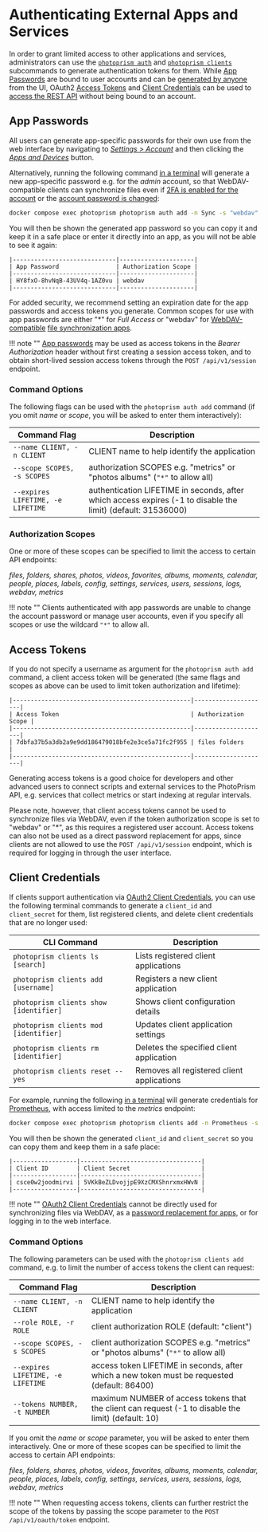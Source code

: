 # Authenticating External Apps and Services

In order to grant limited access to other applications and services, administrators can use the [`photoprism auth`](cli.md#session-management) and [`photoprism clients`](#client-credentials) subcommands to generate authentication tokens for them. While [App Passwords](#app-passwords) are bound to user accounts and can be [generated by anyone](../settings/account.md#apps-and-devices) from the UI, OAuth2 [Access Tokens](#access-tokens) and [Client Credentials](#client-credentials) can be used to [access the REST API](https://pkg.go.dev/github.com/photoprism/photoprism/internal/api) without being bound to an account.

## App Passwords

All users can generate app-specific passwords for their own use from the web interface by navigating to [*Settings > Account*](../settings/account.md) and then clicking the [*Apps and Devices*](../settings/account.md#apps-and-devices) button.

Alternatively, running the following command [in a terminal](../../getting-started/docker-compose.md#command-line-interface) will generate a new app-specific password e.g. for the *admin* account, so that WebDAV-compatible clients can synchronize files even if [2FA is enabled for the account](2fa.md) or the [account password is changed](../settings/account.md#change-password):

```bash
docker compose exec photoprism photoprism auth add -n Sync -s "webdav" admin
```

You will then be shown the generated app password so you can copy it and keep it in a safe place or enter it directly into an app, as you will not be able to see it again:

```
|-----------------------------|---------------------|
| App Password                | Authorization Scope |
|-----------------------------|---------------------|
| HY8fxO-8hvNqB-43UV4q-1AZ0vu | webdav              |
|-----------------------------|---------------------|
```

For added security, we recommend setting an expiration date for the app passwords and access tokens you generate. Common scopes for use with app passwords are either "\*" for *Full Access* or "webdav" for [WebDAV-compatible](../sync/webdav.md) [file synchronization apps](../sync/mobile-devices.md).

!!! note ""
    [App passwords](../settings/account.md#apps-and-devices) may be used as access tokens in the *Bearer Authorization* header without first creating a session access token, and to obtain short-lived session access tokens through the `POST /api/v1/session` endpoint.

### Command Options

The following flags can be used with the `photoprism auth add` command (if you omit *name* or *scope*, you will be asked to enter them interactively):

| Command Flag                      | Description                                                                                                  |
|-----------------------------------|--------------------------------------------------------------------------------------------------------------|
| `--name CLIENT, -n CLIENT`        | CLIENT name to help identify the application                                                                 |
| `--scope SCOPES, -s SCOPES`       | authorization SCOPES e.g. "metrics" or "photos albums" (`"*"` to allow all)                                  |
| `--expires LIFETIME, -e LIFETIME` | authentication LIFETIME in seconds, after which access expires (-1 to disable the limit) (default: 31536000) |

### Authorization Scopes

One or more of these scopes can be specified to limit the access to certain API endpoints:

*files, folders, shares, photos, videos, favorites, albums, moments, calendar, people, places, labels, config, settings, services, users, sessions, logs, webdav, metrics*

!!! note ""
    Clients authenticated with app passwords are unable to change the account password or manage user accounts, even if you specify all scopes or use the wildcard `"*"` to allow all.

## Access Tokens

If you do not specify a username as argument for the `photoprism auth add` command, a client access token will be generated (the same flags and scopes as above can be used to limit token authorization and lifetime):

```
|--------------------------------------------------|---------------------|
| Access Token                                     | Authorization Scope |
|--------------------------------------------------|---------------------|
| 7dbfa37b5a3db2a9e9dd186479018bfe2e3ce5a71fc2f955 | files folders       |
|--------------------------------------------------|---------------------|
```

Generating access tokens is a good choice for developers and other advanced users to connect scripts and external services to the PhotoPrism API, e.g. services that collect metrics or start indexing at regular intervals.

Please note, however, that client access tokens cannot be used to synchronize files via WebDAV, even if the token authorization scope is set to "webdav" or "\*", as this requires a registered user account. Access tokens can also not be used as a direct password replacement for apps, since clients are not allowed to use the `POST /api/v1/session` endpoint, which is required for logging in through the user interface.

## Client Credentials

If clients support authentication via [OAuth2 Client Credentials](https://www.oauth.com/oauth2-servers/access-tokens/client-credentials/), you can use the following terminal commands to generate a `client_id` and `client_secret` for them, list registered clients, and delete client credentials that are no longer used:

| CLI Command                            | Description                                |
|----------------------------------------|--------------------------------------------|
| `photoprism clients ls [search]`       | Lists registered client applications       |
| `photoprism clients add [username]`    | Registers a new client application         |
| `photoprism clients show [identifier]` | Shows client configuration details         |
| `photoprism clients mod [identifier]`  | Updates client application settings        |
| `photoprism clients rm [identifier]`   | Deletes the specified client application   |
| `photoprism clients reset --yes`       | Removes all registered client applications |

For example, running the following [in a terminal](../../getting-started/docker-compose.md#command-line-interface) will generate credentials for [Prometheus](https://prometheus.io/docs/prometheus/latest/configuration/configuration/#oauth2), with access limited to the *metrics* endpoint:

```bash
docker compose exec photoprism photoprism clients add -n Prometheus -s metrics
```

You will then be shown the generated `client_id` and `client_secret` so you can copy them and keep them in a safe place:

```
|------------------|----------------------------------|
| Client ID        | Client Secret                    |
|------------------|----------------------------------|
| csce0w2joodmirvi | 5VKkBeZLDvojjpE9XzCMXShnrxmxHWvN |
|------------------|----------------------------------|
```

!!! note ""
    [OAuth2 Client Credentials](https://www.oauth.com/oauth2-servers/access-tokens/client-credentials/) cannot be directly used for synchronizing files via WebDAV, as a [password replacement for apps](../settings/account.md#apps-and-devices), or for logging in to the web interface.

### Command Options

The following parameters can be used with the `photoprism clients add` command, e.g. to limit the number of access tokens the client can request:

| Command Flag                      | Description                                                                                         |
|-----------------------------------|-----------------------------------------------------------------------------------------------------|
| `--name CLIENT, -n CLIENT`        | CLIENT name to help identify the application                                                        |
| `--role ROLE, -r ROLE`            | client authorization ROLE (default: "client")                                                       |
| `--scope SCOPES, -s SCOPES`       | client authorization SCOPES e.g. "metrics" or "photos albums" (`"*"` to allow all)                  |
| `--expires LIFETIME, -e LIFETIME` | access token LIFETIME in seconds, after which a new token must be requested (default: 86400)        |
| `--tokens NUMBER, -t NUMBER`      | maximum NUMBER of access tokens that the client can request (-1 to disable the limit) (default: 10) |

If you omit the *name* or *scope* parameter, you will be asked to enter them interactively. One or more of these scopes can be specified to limit the access to certain API endpoints:

*files, folders, shares, photos, videos, favorites, albums, moments, calendar, people, places, labels, config, settings, services, users, sessions, logs, webdav, metrics*

!!! note ""
    When requesting access tokens, clients can further restrict the scope of the tokens by passing the scope parameter to the `POST /api/v1/oauth/token` endpoint.
